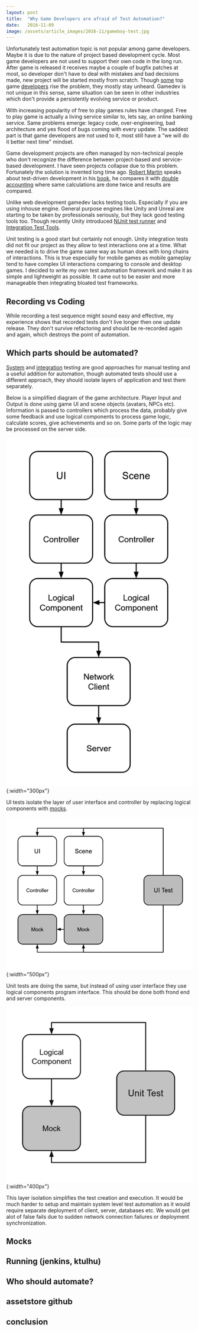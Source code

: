 ```yaml
---
layout: post
title:  "Why Game Developers are afraid of Test Automation?"
date:   2016-11-09
image: /assets/article_images/2016-11/gameboy-test.jpg
---
```


Unfortunately test automation topic is not popular among game developers. Maybe it is due to the nature of project based development cycle. Most game developers are not used to support their own code in the long run. After game is released it receives maybe a couple of bugfix patches at most, so developer don't have to deal with mistakes and bad decisions made, new project will be started mostly from scratch. Though [some](http://yetanothergameprogrammingblog.blogspot.com.ee/2010/06/aaa-automated-testing.html) top game [developers](http://blog.agilegamedevelopment.com/) rise the problem, they mostly stay unheard. Gamedev is not unique in this sense, same situation can be seen in other industries which don't provide a persistently evolving service or product.

With increasing popularity of free to play games rules have changed. Free to play game is actually a living service similar to, lets say, an online banking service. Same problems emerge: legacy code, over-engineering, bad architecture and yes flood of bugs coming with every update. The saddest part is that game developers are not used to it, most still have a "we will do it better next time" mindset.

Game development projects are often managed by non-technical people who don't recognize the difference between project-based and service-based development. I have seen projects collapse due to this problem. Fortunately the solution is invented long time ago. [Robert Martin](https://en.wikipedia.org/wiki/Robert_Cecil_Martin) speaks about test-driven development in his [book](https://www.amazon.com/Clean-Code-Handbook-Software-Craftsmanship/dp/0132350882), he compares it with [double accounting](https://en.wikipedia.org/wiki/Double-entry_bookkeeping_system) where same calculations are done twice and results are compared.

Unlike web development gamedev lacks testing tools. Especially if you are using inhouse engine. General purpose engines like Unity and Unreal are starting to be taken by professionals seriously, but they lack good testing tools too. Though recently Unity introduced [NUnit test runner](https://docs.unity3d.com/Manual/testing-editortestsrunner.html) and [Integration Test Tools](https://bitbucket.org/Unity-Technologies/unitytesttools).

Unit testing is a good start but certainly not enough. Unity integration tests did not fit our project as they allow to test interactions one at a time. What we needed is to drive the game same way as human does with long chains of interactions. This is true especially for mobile games as mobile gameplay tend to have complex UI interactions comparing to console and desktop games. I decided to write my own test automation framework and make it as simple and lightweight as possible. It came out to be easier and more manageable then integrating bloated test frameworks.

## Recording vs Coding

While recording a test sequence might sound easy and effective, my experience shows that recorded tests don't live longer then one update release. They don't survive refactoring and should be re-recorded again and again, which destroys the point of automation.

##  Which parts should be automated?

[System](https://en.wikipedia.org/wiki/System_testing) and [integration](https://en.wikipedia.org/wiki/Integration_testing) testing are good approaches for manual testing and a useful addition for automation, though automated tests should use a different approach, they should isolate layers of application and test them separately.

Below is a simplified diagram of the game architecture. Player Input and Output is done using game UI and scene objects (avatars, NPCs etc). Information is passed to controllers which process the data, probably give some feedback and use logical components to process game logic, calculate scores, give achievements and so on. Some parts of the logic may be processed on the server side.


![Simplified game architecture](/assets/article_images/2016-11/diagram1.png){:width="300px"}

UI tests isolate the layer of user interface and controller by replacing logical components with [mocks](https://en.wikipedia.org/wiki/Mock_object).

![User layer testing](/assets/article_images/2016-11/diagram2.png){:width="500px"}

Unit tests are doing the same, but instead of using user interface they use logical components program interface. This should be done both frond end and server components.

![Component layer testing](/assets/article_images/2016-11/diagram3.png){:width="400px"}

This layer isolation simplifies the test creation and execution. It would be much harder to setup and maintain system level test automation as it would require separate deployment of client, server, databases etc. We would get alot of false fails due to sudden network connection failures or deployment synchronization.

## Mocks

## Running (jenkins, ktulhu)

## Who should automate?

## assetstore github

## conclusion